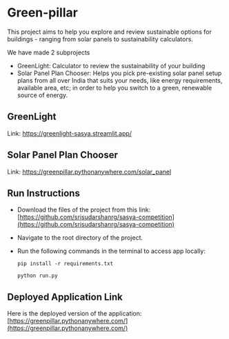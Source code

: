 # Green-pillar
This project aims to help you explore and review sustainable options for buildings - ranging from solar panels to sustainability calculators.

We have made 2 subprojects
 - GreenLight: Calculator to review the sustainability of your building
 - Solar Panel Plan Chooser: Helps you pick pre-existing solar panel setup plans from all over India that suits your needs, like energy requirements, available area, etc; in order to help you switch to a green, renewable source of energy.

## GreenLight
Link: https://greenlight-sasya.streamlit.app/

## Solar Panel Plan Chooser
Link: https://greenpillar.pythonanywhere.com/solar_panel


## Run Instructions
 - Download the files of the project from this link: [https://github.com/srisudarshanrg/sasya-competition](https://github.com/srisudarshanrg/sasya-competition)
 - Navigate to the root directory of the project.
 - Run the following commands in the terminal to access app locally:

    ```pip install -r requirements.txt```

    ```python run.py```

## Deployed Application Link
Here is the deployed version of the application: [https://greenpillar.pythonanywhere.com/](https://greenpillar.pythonanywhere.com/)